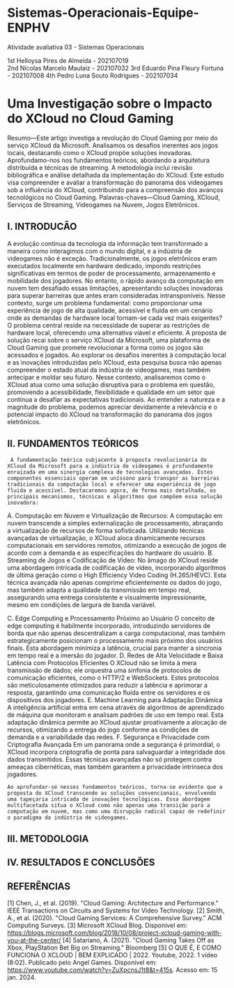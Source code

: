 # Sistemas-Operacionais-Equipe-ENPHV
Atividade avaliativa 03 - Sistemas Operacionais

1st Helloysa Pires de Almeida - 202107019  
2nd Nícolas Marcelo Maulaiz - 202107032
3rd Eduardo Pina Fleury Fortuna - 202107008
4th Pedro Luna Souto Rodrigues - 202107034


# Uma Investigação sobre o Impacto do XCloud no Cloud Gaming 

Resumo—Este artigo investiga a revolução do Cloud Gaming por meio do serviço XCloud da Microsoft. Analisamos os desafios inerentes aos jogos locais, destacando como o XCloud propõe soluções inovadoras. Aprofundamo-nos nos fundamentos teóricos, abordando a arquitetura distribuída e técnicas de streaming. A metodologia inclui revisão bibliográfica e análise detalhada da implementação do XCloud. Este estudo visa compreender e avaliar a transformação do panorama dos videogames sob a influência do XCloud, contribuindo para a compreensão dos avanços tecnológicos no Cloud Gaming. 
Palavras-chaves—Cloud Gaming, XCloud, Serviços de Streaming, Videogames na Nuvem, Jogos Eletrônicos.

## I.	INTRODUCÃO
 A evolução contínua da tecnologia da informação tem transformado a maneira como interagimos com o mundo digital, e a indústria de videogames não é exceção. Tradicionalmente, os jogos eletrônicos eram executados localmente em hardware dedicado, impondo restrições significativas em termos de poder de processamento, armazenamento e mobilidade dos jogadores.
No entanto, o rápido avanço da computação em nuvem tem desafiado essas limitações, apresentando soluções inovadoras para superar barreiras que antes eram consideradas intransponíveis. Nesse contexto, surge um problema fundamental: como proporcionar uma experiência de jogo de alta qualidade, acessível e fluida em um cenário onde as demandas de hardware local tornam-se cada vez mais exigentes?
O problema central reside na necessidade de superar as restrições de hardware local, oferecendo uma alternativa viável e eficiente. A proposta de solução recai sobre o serviço XCloud da Microsoft, uma plataforma de Cloud Gaming que promete revolucionar a forma como os jogos são acessados e jogados. Ao explorar os desafios inerentes à computação local e as inovações introduzidas pelo XCloud, esta pesquisa busca não apenas compreender o estado atual da indústria de videogames, mas também antecipar e moldar seu futuro.
Nesse contexto, analisaremos como o XCloud atua como uma solução disruptiva para o problema em questão, promovendo a acessibilidade, flexibilidade e qualidade em um setor que continua a desafiar as expectativas tradicionais. Ao entender a natureza e a magnitude do problema, podemos apreciar devidamente a relevância e o potencial impacto do XCloud na transformação do panorama dos jogos eletrônicos.
## II.	FUNDAMENTOS TEÓRICOS
	 A fundamentação teórica subjacente à proposta revolucionária do XCloud da Microsoft para a indústria de videogames é profundamente enraizada em uma sinergia complexa de tecnologias avançadas. Estes componentes essenciais operam em uníssono para transpor as barreiras tradicionais da computação local e oferecer uma experiência de jogo fluida e acessível. Destacaremos agora, de forma mais detalhada, os principais mecanismos, técnicas e algoritmos que compõem essa solução inovadora:
A.	Computação em Nuvem e Virtualização de Recursos:
	A computação em nuvem transcende a simples externalização de processamento, abraçando a virtualização de recursos de forma sofisticada. Utilizando técnicas avançadas de virtualização, o XCloud aloca dinamicamente recursos computacionais em servidores remotos, otimizando a execução de jogos de acordo com a demanda e as especificações do hardware do usuário.
B.	Streaming de Jogos e Codificação de Vídeo:
	No âmago do XCloud reside uma abordagem intricada de codificação de vídeo, incorporando algoritmos de última geração como o High Efficiency Video Coding (H.265/HEVC). Esta técnica avançada não apenas comprime eficientemente os dados do jogo, mas também adapta a qualidade da transmissão em tempo real, assegurando uma entrega consistente e visualmente impressionante, mesmo em condições de largura de banda variável.

C.	Edge Computing e Processamento Próximo ao Usuário
	O conceito de edge computing é habilmente incorporado, introduzindo servidores de borda que não apenas descentralizam a carga computacional, mas também estrategicamente posicionam o processamento mais próximo dos usuários finais. Esta abordagem minimiza a latência, crucial para manter a sincronia em tempo real e a imersão do jogador.
D.	Redes de Alta Velocidade e Baixa Latência com Protocolos Eficientes
	O	XCloud não se limita à mera transmissão de dados; ele orquestra uma sinfonia de protocolos de comunicação eficientes, como o HTTP/2 e WebSockets. Estes protocolos são meticulosamente otimizados para reduzir a latência e aprimorar a resposta, garantindo uma comunicação fluída entre os servidores e os dispositivos dos jogadores.
E.	Machine Learning para Adaptação Dinâmica
	A inteligência artificial entra em cena através de algoritmos de aprendizado de máquina que monitoram e analisam padrões de uso em tempo real. Esta adaptação dinâmica permite ao XCloud ajustar proativamente a alocação de recursos, otimizando a entrega do jogo conforme as condições de demanda e a variabilidade das redes.
F.	Segurança e Privacidade com Criptografia Avançada
	Em um panorama onde a segurança é primordial, o XCloud incorpora criptografia de ponta para salvaguardar a integridade dos dados transmitidos. Essas técnicas avançadas não só protegem contra ameaças cibernéticas, mas também garantem a privacidade intrínseca dos jogadores.

	Ao aprofundar-se nesses fundamentos teóricos, torna-se evidente que a proposta do XCloud transcende as soluções convencionais, envolvendo uma tapeçaria intricada de inovações tecnológicas. Essa abordagem multifacetada situa o XCloud como não apenas uma transição para a computação em nuvem, mas como uma disrupção radical capaz de redefinir o paradigma da indústria de videogames.
 
## III.	METODOLOGIA 

## IV.	RESULTADOS E CONCLUSÕES 

## REFERÊNCIAS
[1]	Chen, J., et al. (2019). "Cloud Gaming: Architecture and Performance." IEEE Transactions on Circuits and Systems for Video Technology.
[2]	Smith, A., et al. (2020). "Cloud Gaming Services: A Comprehensive Survey." ACM Computing Surveys.
[3]	Microsoft XCloud Blog. Disponível em: https://blogs.microsoft.com/blog/2018/10/08/project-xcloud-gaming-with-you-at-the-center/
[4]	Satariano, A. (2021). "Cloud Gaming Takes Off as Xbox, PlayStation Bet Big on Streaming." Bloomberg
[5]	O QUE É, E COMO FUNCIONA O XCLOUD | BEM EXPLICADO | 2022. Youtube, 2022. 1 vídeo (8:02). Publicado pelo Angel Games. Disponível em: https://www.youtube.com/watch?v=ZuXpcnsJ1t8&t=415s. Acesso em: 15 jan. 2024.

